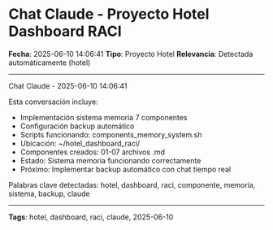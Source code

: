 # Chat Claude - Proyecto Hotel Dashboard RACI
**Fecha**: 2025-06-10 14:06:41
**Tipo**: Proyecto Hotel
**Relevancia**: Detectada automáticamente (hotel)

---

Chat Claude - 2025-06-10 14:06:41

Esta conversación incluye:
- Implementación sistema memoria 7 componentes
- Configuración backup automático
- Scripts funcionando: components_memory_system.sh
- Ubicación: ~/hotel_dashboard_raci/
- Componentes creados: 01-07 archivos .md
- Estado: Sistema memoria funcionando correctamente
- Próximo: Implementar backup automático con chat tiempo real

Palabras clave detectadas: hotel, dashboard, raci, componente, memoria, sistema, backup, claude

---

**Tags**: hotel, dashboard, raci, claude, 2025-06-10
